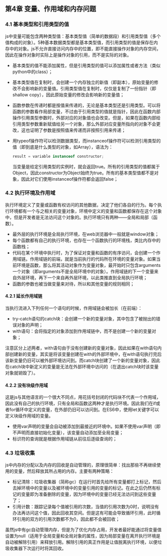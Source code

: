 ## 第4章 变量、作用域和内存问题

### 4.1 基本类型和引用类型的值

js中变量可能包含两种类型值：基本类型值（简单的数据段）和引用类型值（多个值构成的对象）。5种基本数据类型都是基本类型值，而引用类型的值是保存在内存中的对象。js不允许直接访问内存中的位置，即不能直接操作对象的内存空间，因此在操作对象时实际上是操作对象的引用，而不是实际的对象。

- 基本类型的值不能添加属性，但是引用类型的值可以添加属性或者方法（类似python中的class）；

- 基本类型值在复制时，会创建一个内存独立的新值（即副本），原始变量的修改不会影响新的变量值。引用类型值在复制时，仅仅是复制了一份指针（即shallow copy），因此原始变量的修改会影响新的变量值；

- 函数参数在传递时都是按值来传递的，无论是基本类型还是引用类型。可以将函数的参数看作局部变量，不过由于引用类型的值就是指针，因此在函数内部操作引用类型参数时，外部对应的对象值也会改变。但是，如果在函数内部给引用类型参数重新赋值给另一个对象，那么外部对应变量所指向的对象不会更改，这也证明了参数是按照值来传递而非按照引用来传递；

- 用typeof操作符可以检测数据类型，而instanceof操作符可以检测引用类型的值（即到底是什么类型的对象，如Array），语法为：

  ```javascript
  result = variable instanceof constructor;
  ```

  当变量是给定引用类型的实例时，就会返回true。所有的引用类型的值都属于Object，因此constructor为Object始终为true。所有的基本类型值都不是对象，因此对它们使用instanceof操作符都会返回false；

### 4.2 执行环境及作用域

执行环境定义了变量或函数有权访问的其他数据，决定了他们各自的行为。每个执行环境都有一个与之相关的变量对象，环境中定义的变量和函数都保存在这个对象中，但是开发者是无法访问这个对象的。执行环境只有两种——全局和局部（函数）。

- 最外层的执行环境是全局执行环境，在web浏览器中一般就是window对象；
- 每个函数都有自己的执行环境，也存在一个函数执行的环境栈，类比内存中的函数栈；
- 代码在某个环境中执行时，为了保证对变量和函数的有序访问，会创建一个作用域链。作用域链的前端，就是当前执行的代码所在环境的变量对象。如果当前环境是函数，那么将其活动对象作为变量对象，最开始时只包含arguments一个对象（即arguments不是全局环境中的对象）。作用域链的下一个变量来自外层环境，再下一个来自再外层环境，以此类推直到全局执行环境；
- 函数的参数也被当做变量来对待，所以和其他变量的规则相同；

#### 4.2.1 延长作用域链

当执行流进入下列任何一个语句的时候，作用域链会被加长（在前端）：

- try-catch语句的catch块：会创建一个新的变量对象，其中包含了被抛出的错误对象的声明；
- with语句：会将指定的对象添加到作用域链中，而不是创建一个新的变量对象；

注意区分上述两者，with语句由于没有创建新的变量对象，因此如果在with语句内部创建新的变量，其实是将该变量创建在with的外部环境中，在with语句执行完后该新变量仍旧可以被外部环境访问到。而catch块创建了一个新的变量对象，因此在catch块中新定义的变量是无法在外部环境中访问的（在退出catch块时该变量对象就销毁了）。

#### 4.2.2 没有块级作用域

这是js与其他语言的一个很大不同点，用花括号封闭的代码块不代表一个作用域，因此没有自己的执行环境，只有全局和函数这两种才是执行环境。因此我们在if或者for循环中定义的变量，在外部仍旧可以访问到。在ES6中，使用let关键字可以定义块级作用域的变量。

- 使用var声明的变量会自动被添加到最接近的环境中。如果不使用var声明（即不声明而直接初始化变量），该变量自动添加至全局变量；
- 标识符的查询就是根据作用域链从前往后逐级查询的；

### 4.3 垃圾收集

js中内存的分配以及内存的回收是自动管理的，原理很简单：找出那些不再继续使用的变量，然后释放其所占用的内存。主要有两种策略：

- 标记清除：垃圾收集器（简称gc）在运行时首先给所有变量都打上标记，然后去掉环境中的变量以及被环境中的变量引用的变量的标记。在此之后仍然有标记的变量即为准备删除的变量，因为环境中的变量已经无法访问到这些变量了；
- 引用计数：跟踪记录每个值被引用的次数，当值的引用次数为0时，说明没有办法再访问这个值，因此回收其空间。但是这有可能会导致循环引用，此时循环引用的双方的引用次数都不为0，因此都不会被回收；

虽然js中有gc自动管理内存，但是为了优化内存占用，开发者最好能通过将变量值设置为null（适用于全局变量和全局对象的属性，因为局部变量在离开执行环境是自动被解除引用）来释放引用。解除引用的真正作用是让值脱离执行环境，以便垃圾收集器下次运行时将其回收。

